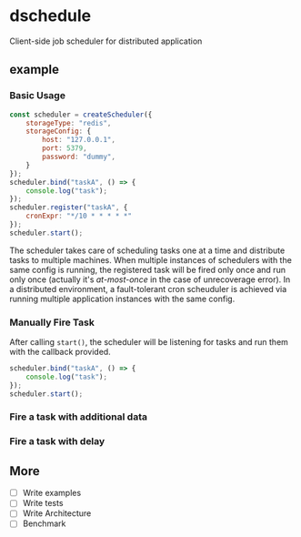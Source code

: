 # dschedule

Client-side job scheduler for distributed application

## example

### Basic Usage

```js
const scheduler = createScheduler({
    storageType: "redis",
    storageConfig: {
        host: "127.0.0.1",
        port: 5379,
        password: "dummy",
    }
});
scheduler.bind("taskA", () => {
    console.log("task");
});
scheduler.register("taskA", {
    cronExpr: "*/10 * * * * *"
});
scheduler.start();
```

The scheduler takes care of scheduling tasks one at a time and distribute tasks to multiple machines. When multiple instances of schedulers with the same config is running, the registered task will be fired only once and run only once (actually it's *at-most-once* in the case of unrecoverage error). In a distributed environment, a fault-tolerant cron scheuduler is achieved via running multiple application instances with the same config.

### Manually Fire Task

After calling `start()`, the scheduler will be listening for tasks and run them with the callback provided.
```js
scheduler.bind("taskA", () => {
    console.log("task");
});
scheduler.start();
```

### Fire a task with additional data

### Fire a task with delay

## More

- [ ] Write examples
- [ ] Write tests
- [ ] Write Architecture
- [ ] Benchmark
